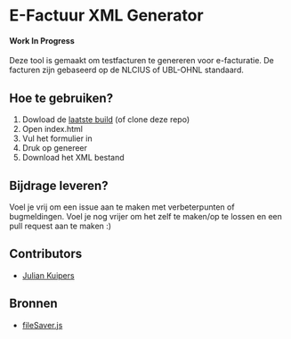 # E-Factuur XML Generator

#### Work In Progress

Deze tool is gemaakt om testfacturen te genereren voor e-facturatie. De facturen zijn gebaseerd op de NLCIUS of UBL-OHNL standaard.

## Hoe te gebruiken?
1. Dowload de [laatste build]() (of clone deze repo) 
2. Open index.html
2. Vul het formulier in
3. Druk op genereer
4. Download het XML bestand

## Bijdrage leveren?
Voel je vrij om een issue aan te maken met verbeterpunten of bugmeldingen. Voel je nog vrijer om het zelf te maken/op te lossen en een pull request aan te maken :)

## Contributors
- [Julian Kuipers](https://www.linkedin.com/in/juliankuipers/)

## Bronnen
- [fileSaver.js](https://github.com/eligrey/FileSaver.js)
